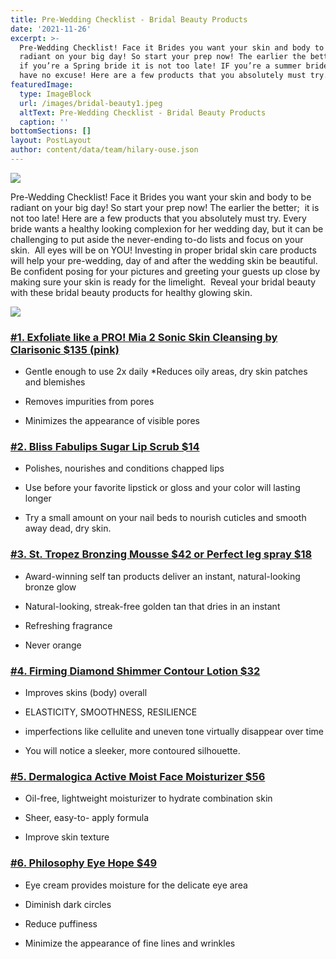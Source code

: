 ```yaml
---
title: Pre-Wedding Checklist - Bridal Beauty Products
date: '2021-11-26'
excerpt: >-
  Pre-Wedding Checklist! Face it Brides you want your skin and body to be
  radiant on your big day! So start your prep now! The earlier the better; even
  if you’re a Spring bride it is not too late! IF you’re a summer bride, you
  have no excuse! Here are a few products that you absolutely must try.
featuredImage:
  type: ImageBlock
  url: /images/bridal-beauty1.jpeg
  altText: Pre-Wedding Checklist - Bridal Beauty Products
  caption: ''
bottomSections: []
layout: PostLayout
author: content/data/team/hilary-ouse.json
---
```

![](/images/bridal-beauty2.jpeg)

Pre-Wedding Checklist! Face it Brides you want your skin and body to be radiant on your big day! So start your prep now! The earlier the better;  it is not too late! Here are a few products that you absolutely must try. Every bride wants a healthy looking complexion for her wedding day, but it can be challenging to put aside the never-ending to-do lists and focus on your skin.  All eyes will be on YOU! Investing in proper bridal skin care products will help your pre-wedding, day of and after the wedding skin be beautiful. Be confident posing for your pictures and greeting your guests up close by making sure your skin is ready for the limelight.  Reveal your bridal beauty with these bridal beauty products for healthy glowing skin.

![](/images/bridal-beauty-products.jpeg)

### [#1. Exfoliate like a PRO! Mia 2 Sonic Skin Cleansing by Clarisonic $135 (pink)](http://www.bestbeautyboutique.com/servlet/the-4270/Clarisonic-Mia-2-Sonic/Detail?zmam=59822799\&zmas=1\&zmac=4\&zmap=1534)

*   Gentle enough to use 2x daily \*Reduces oily areas, dry skin patches and blemishes

*   Removes impurities from pores

*   Minimizes the appearance of visible pores

### [#2. Bliss Fabulips Sugar Lip Scrub $14](http://www.lovelyskin.com/details.asp?PID=122677\&ref=gbase\&LSAT=STPAT13\&gclid=CKjomuf797UCFUhgMgodXVcAcw)

*   Polishes, nourishes and conditions chapped lips

*   Use before your favorite lipstick or gloss and your color will lasting longer

*   Try a small amount on your nail beds to nourish cuticles and smooth away dead, dry skin.

### [#3. St. Tropez Bronzing Mousse $42 or Perfect leg spray $18](http://www.sttropeztan.com/self-tan-bronzing-mousse)

*   Award-winning self tan products deliver an instant, natural-looking bronze glow

*   Natural-looking, streak-free golden tan that dries in an instant

*   Refreshing fragrance

*   Never orange

### [#4. Firming Diamond Shimmer Contour Lotion $32](http://topbeautybrands.com/borba-skincare/)

*   Improves skins (body) overall

*   ELASTICITY, SMOOTHNESS, RESILIENCE

*   imperfections like cellulite and uneven tone virtually disappear over time

*   You will notice a sleeker, more contoured silhouette.

### [#5. Dermalogica Active Moist Face Moisturizer $56](http://www.dermalogica.com/active-moist/14,default,pd.html?cgid=moisturizers\&start=0)

*   Oil-free, lightweight moisturizer to hydrate combination skin

*   Sheer, easy-to- apply formula

*   Improve skin texture

### [#6. Philosophy Eye Hope $49](http://www.sephora.com/eye-hope-multitasking-eye-cream-for-dark-circles-puffiness-lines-P233901)

*   Eye cream provides moisture for the delicate eye area

*   Diminish dark circles

*   Reduce puffiness

*   Minimize the appearance of fine lines and wrinkles
